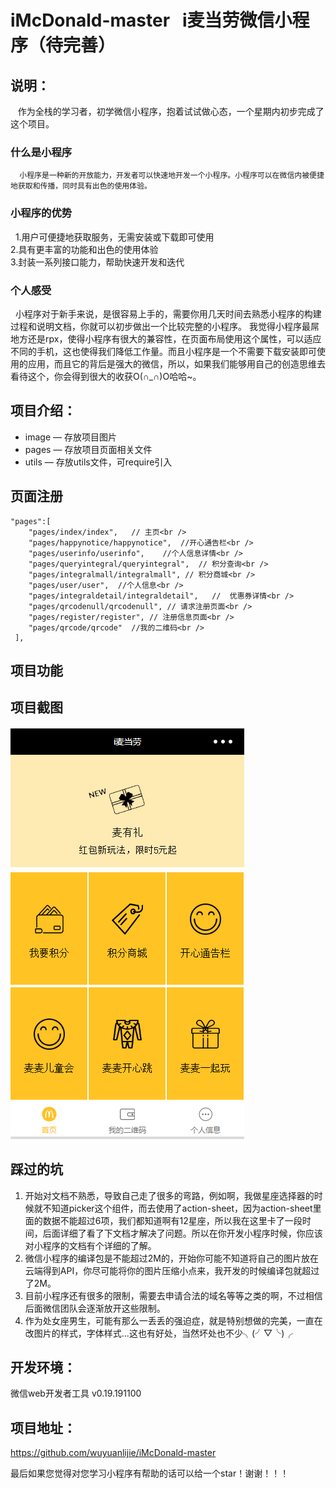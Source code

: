 # iMcDonald-master   i麦当劳微信小程序（待完善）

## 说明：
    作为全栈的学习者，初学微信小程序，抱着试试做心态，一个星期内初步完成了这个项目。
    
 ### 什么是小程序
      小程序是一种新的开放能力，开发者可以快速地开发一个小程序。小程序可以在微信内被便捷地获取和传播，同时具有出色的使用体验。
 ### 小程序的优势
      1.用户可便捷地获取服务，无需安装或下载即可使用<br />
      2.具有更丰富的功能和出色的使用体验<br />
      3.封装一系列接口能力，帮助快速开发和迭代<br />
 ### 个人感受
     小程序对于新手来说，是很容易上手的，需要你用几天时间去熟悉小程序的构建过程和说明文档，你就可以初步做出一个比较完整的小程序。 我觉得小程序最屌地方还是rpx，使得小程序有很大的兼容性，在页面布局使用这个属性，可以适应不同的手机，这也使得我们降低工作量。而且小程序是一个不需要下载安装即可使用的应用，而且它的背后是强大的微信，所以，如果我们能够用自己的创造思维去看待这个，你会得到很大的收获O(∩_∩)O哈哈~。

## 项目介绍：
 * image — 存放项目图片 
 * pages — 存放项目页面相关文件
 * utils — 存放utils文件，可require引入
 
## 页面注册
    "pages":[
        "pages/index/index",   // 主页<br />
        "pages/happynotice/happynotice",  //开心通告栏<br />
        "pages/userinfo/userinfo",    //个人信息详情<br />
        "pages/queryintegral/queryintegral",  // 积分查询<br />
        "pages/integralmall/integralmall", // 积分商城<br />
        "pages/user/user",  //个人信息<br />
        "pages/integraldetail/integraldetail",   //  优惠券详情<br />
        "pages/qrcodenull/qrcodenull", // 请求注册页面<br />
        "pages/register/register", // 注册信息页面<br />
        "pages/qrcode/qrcode"  //我的二维码<br />
     ], 
 
## 项目功能


## 项目截图
 <img src="https://raw.githubusercontent.com/wuyuanlijie/McDonald-s/master/image/1.png" />


## 踩过的坑
1. 开始对文档不熟悉，导致自己走了很多的弯路，例如啊，我做星座选择器的时候就不知道picker这个组件，而去使用了action-sheet，因为action-sheet里面的数据不能超过6项，我们都知道啊有12星座，所以我在这里卡了一段时间，后面详细了看了下文档才解决了问题。所以在你开发小程序时候，你应该对小程序的文档有个详细的了解。<br />
2. 微信小程序的编译包是不能超过2M的，开始你可能不知道将自己的图片放在云端得到API，你尽可能将你的图片压缩小点来，我开发的时候编译包就超过了2M。 <br />
3. 目前小程序还有很多的限制，需要去申请合法的域名等等之类的啊，不过相信后面微信团队会逐渐放开这些限制。<br />
4. 作为处女座男生，可能有那么一丢丢的强迫症，就是特别想做的完美，一直在改图片的样式，字体样式...这也有好处，当然坏处也不少╮(╯▽╰)╭<br />

## 开发环境：
 微信web开发者工具 v0.19.191100

## 项目地址：
https://github.com/wuyuanlijie/iMcDonald-master

  最后如果您觉得对您学习小程序有帮助的话可以给一个star！谢谢！！！
